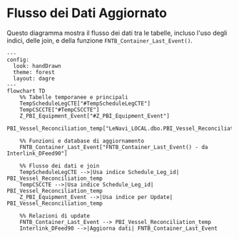 # Flusso dei Dati Aggiornato

Questo diagramma mostra il flusso dei dati tra le tabelle, incluso l'uso degli indici, delle join, e della funzione `FNTB_Container_Last_Event()`.

```mermaid
---
config:
  look: handDrawn
  theme: forest
  layout: dagre
---
flowchart TD
    %% Tabelle temporanee e principali
    TempScheduleLegCTE["#TempScheduleLegCTE"]
    TempCSCCTE["#TempCSCCTE"]
    Z_PBI_Equipment_Event["#Z_PBI_Equipment_Event"]
    PBI_Vessel_Reconciliation_temp["LeNavi_LOCAL.dbo.PBI_Vessel_Reconciliation_temp"]

    %% Funzioni e database di aggiornamento
    FNTB_Container_Last_Event["FNTB_Container_Last_Event() - da Interlink_DFeed90"]

    %% Flusso dei dati e join
    TempScheduleLegCTE -->|Usa indice Schedule_Leg_id| PBI_Vessel_Reconciliation_temp
    TempCSCCTE -->|Usa indice Schedule_Leg_id| PBI_Vessel_Reconciliation_temp
    Z_PBI_Equipment_Event -->|Usa indice per Update| PBI_Vessel_Reconciliation_temp

    %% Relazioni di update
    FNTB_Container_Last_Event --> PBI_Vessel_Reconciliation_temp
    Interlink_DFeed90 -->|Aggiorna dati| FNTB_Container_Last_Event
